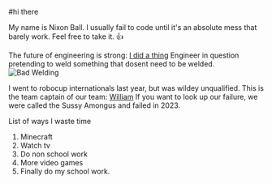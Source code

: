 #hi there

 My name is Nixon Ball. I usually fail to code until it's an absolute mess that barely work. Feel free to take it. :+1:

 The future of engineering is strong: [I did a thing](//www.youtube.com/@Ididathing)
 Engineer in question pretending to weld something that dosent need to be welded.
 ![Bad Welding](https://i.ytimg.com/an_webp/Y5RQgchauHs/mqdefault_6s.webp?du=3000&sqp=CLD9_6wG&rs=AOn4CLAHkLATu-_gQ9qZyESA4tK0BGGMtQ)


 I went to robocup internationals last year, but was wildey unqualified. This is the team captain of our team: [William](https://github.com/ahyesthething)
 If you want to look up our failure, we were called the Sussy Amongus and failed in 2023.

 List of ways I waste time
 1. Minecraft
 2. Watch tv
 3. Do non school work
 4. More video games
 5. Finally do my school work.

